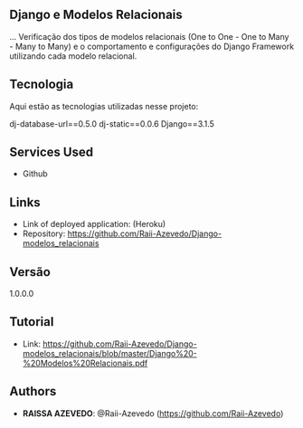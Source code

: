 ## Django e Modelos Relacionais
 
... Verificação dos tipos de modelos relacionais (One to One - One to Many - Many to Many) e o comportamento e configurações do Django Framework utilizando cada modelo relacional.
 
## Tecnologia
 
Aqui estão as tecnologias utilizadas nesse projeto:
 
dj-database-url==0.5.0
dj-static==0.0.6
Django==3.1.5
 
 
## Services Used
 
* Github
 
 
## Links
 
  - Link of deployed application: (Heroku)
  - Repository: https://github.com/Raii-Azevedo/Django-modelos_relacionais
 
 
## Versão
 
1.0.0.0

## Tutorial
- Link: https://github.com/Raii-Azevedo/Django-modelos_relacionais/blob/master/Django%20-%20Modelos%20Relacionais.pdf
 
 
## Authors
 
* **RAISSA AZEVEDO**: @Raii-Azevedo (https://github.com/Raii-Azevedo)
 
 
